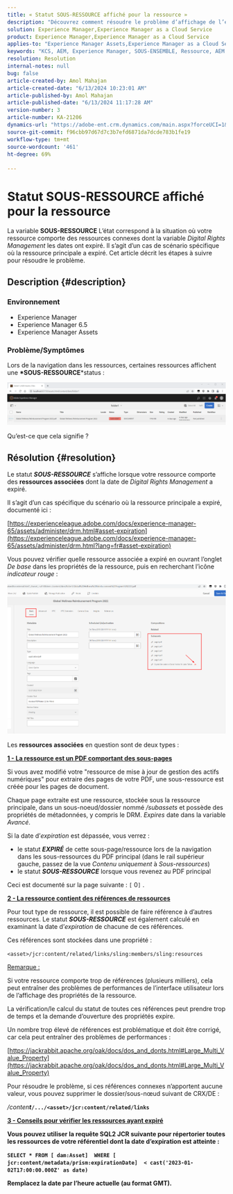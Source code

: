 ```yaml
---
title: « Statut SOUS-RESSOURCE affiché pour la ressource »
description: "Découvrez comment résoudre le problème d’affichage de l’état SOUS-RESSOURCE pour une ressource dans AEM Assets."
solution: Experience Manager,Experience Manager as a Cloud Service
product: Experience Manager,Experience Manager as a Cloud Service
applies-to: "Experience Manager Assets,Experience Manager as a Cloud Service,Experience Manager 6.5"
keywords: "KCS, AEM, Experience Manager, SOUS-ENSEMBLE, Ressource, AEM Assets, statut"
resolution: Resolution
internal-notes: null
bug: false
article-created-by: Amol Mahajan
article-created-date: "6/13/2024 10:23:01 AM"
article-published-by: Amol Mahajan
article-published-date: "6/13/2024 11:17:28 AM"
version-number: 3
article-number: KA-21206
dynamics-url: "https://adobe-ent.crm.dynamics.com/main.aspx?forceUCI=1&pagetype=entityrecord&etn=knowledgearticle&id=85abeae8-6e29-ef11-840b-6045bd006704"
source-git-commit: f96cbb97d67d7c3b7efd6871da7dcde783b1fe19
workflow-type: tm+mt
source-wordcount: '461'
ht-degree: 69%

---
```


# Statut SOUS-RESSOURCE affiché pour la ressource


La variable <b>SOUS-RESSOURCE</b> L’état correspond à la situation où votre ressource comporte des ressources connexes dont la variable *Digital Rights Management* les dates ont expiré. Il s’agit d’un cas de scénario spécifique où la ressource principale a expiré. Cet article décrit les étapes à suivre pour résoudre le problème.

## Description {#description}


### <b>Environnement</b>

- Experience Manager
- Experience Manager 6.5
- Experience Manager Assets




### <b>Problème/Symptômes</b>

Lors de la navigation dans les ressources, certaines ressources affichent une <b>*SOUS-RESSOURCE</b>*status :

![](assets/___86abeae8-6e29-ef11-840b-6045bd006704___.png)

Qu’est-ce que cela signifie ?


## Résolution {#resolution}


Le statut <b>*SOUS-RESSOURCE</b>* s’affiche lorsque votre ressource comporte des <b>ressources associées</b> dont la date de *Digital Rights Management* a expiré.

Il s’agit d’un cas spécifique du scénario où la ressource principale a expiré, documenté ici :

[https://experienceleague.adobe.com/docs/experience-manager-65/assets/administer/drm.html#asset-expiration](https://experienceleague.adobe.com/docs/experience-manager-65/assets/administer/drm.html?lang=fr#asset-expiration)

Vous pouvez vérifier quelle ressource associée a expiré en ouvrant l’onglet *De base* dans les propriétés de la ressource, puis en recherchant l’icône *indicateur rouge* :

![](assets/6269940b-b98a-ed11-81ac-6045bd006ce9.png)



Les <b>ressources associées</b> en question sont de deux types :

<u><b>1 - La ressource est un PDF comportant des sous-pages</b></u>

Si vous avez modifié votre &quot;ressource de mise à jour de gestion des actifs numériques&quot; pour extraire des pages de votre PDF, une sous-ressource est créée pour les pages de document.

Chaque page extraite est une ressource, stockée sous la ressource principale, dans un sous-noeud/dossier nommé */subassets* et possède des propriétés de métadonnées, y compris le DRM. *Expires* date dans la variable *Avancé*.

Si la date d’*expiration* est dépassée, vous verrez :

- le statut <b>*EXPIRÉ</b>* de cette sous-page/ressource lors de la navigation dans les sous-ressources du PDF principal (dans le rail supérieur gauche, passez de la vue *Contenu uniquement* à *Sous-ressources*)
- le statut <b>*SOUS-RESSOURCE</b>* lorsque vous revenez au PDF principal


Ceci est documenté sur la page suivante : `[` 0`]` .



<u><b>2 - La ressource contient des références de ressources</b></u>

Pour tout type de ressource, il est possible de faire référence à d’autres ressources. Le statut <b>*SOUS-RESSOURCE</b>* est également calculé en examinant la date d’*expiration* de chacune de ces références.

Ces références sont stockées dans une propriété :

`<asset>/jcr:content/related/links/sling:members/sling:resources`

<u>Remarque :</u>

Si votre ressource comporte trop de références (plusieurs milliers), cela peut entraîner des problèmes de performances de l’interface utilisateur lors de l’affichage des propriétés de la ressource.

La vérification/le calcul du statut de toutes ces références peut prendre trop de temps et la demande d’ouverture des propriétés expire.

Un nombre trop élevé de références est problématique et doit être corrigé, car cela peut entraîner des problèmes de performances :

[https://jackrabbit.apache.org/oak/docs/dos_and_donts.html#Large_Multi_Value_Property](https://jackrabbit.apache.org/oak/docs/dos_and_donts.html#Large_Multi_Value_Property)

Pour résoudre le problème, si ces références connexes n’apportent aucune valeur, vous pouvez supprimer le dossier/sous-nœud suivant de CRX/DE :

*/conten<b>t*`/.../<asset>/jcr:content/related/links`



<u><b>3 - Conseils pour vérifier les ressources ayant expiré</b></u>

Vous pouvez utiliser la requête SQL2 JCR suivante pour répertorier toutes les ressources de votre référentiel dont la date d’expiration est atteinte :

`SELECT * FROM [ dam:Asset]  WHERE [ jcr:content/metadata/prism:expirationDate]  < cast('2023-01-02T17:00:00.000Z' as date)`



Remplacez la date par l’heure actuelle (au format GMT).
